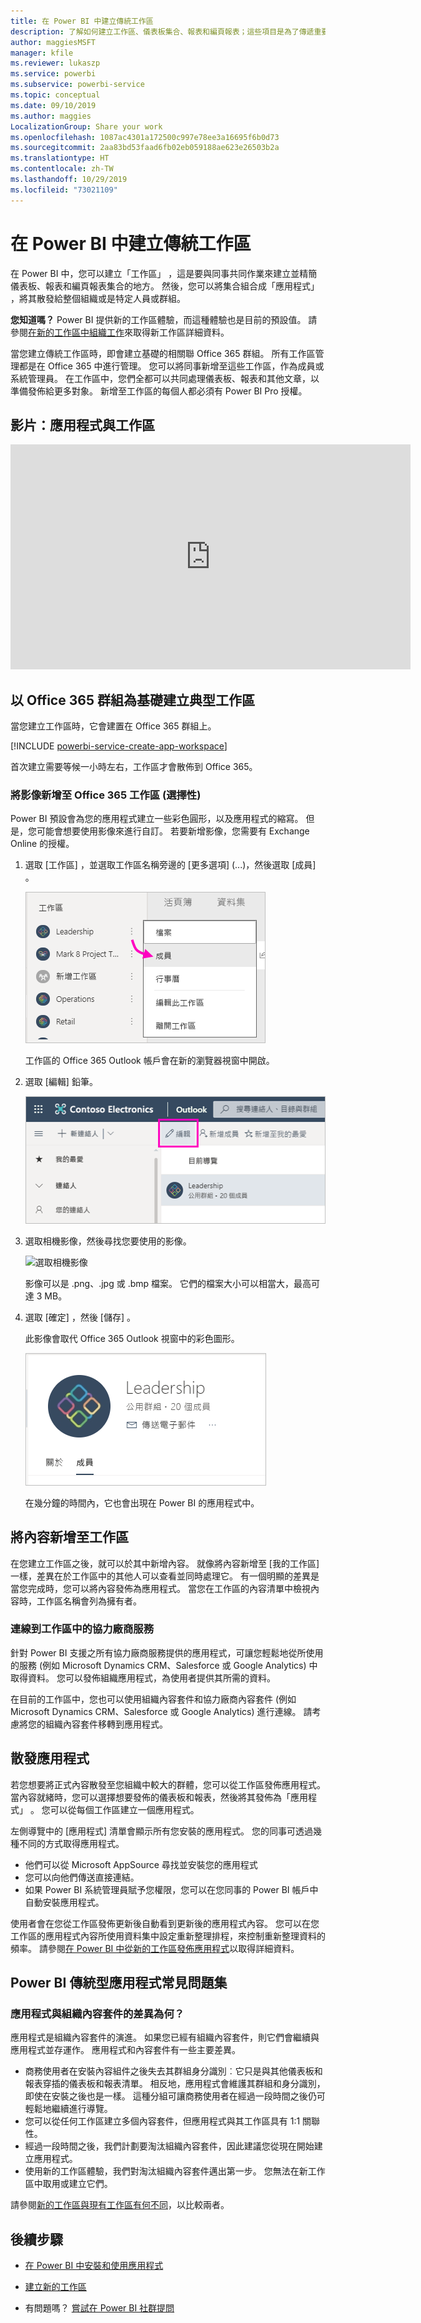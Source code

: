 ```yaml
---
title: 在 Power BI 中建立傳統工作區
description: 了解如何建立工作區、儀表板集合、報表和編頁報表；這些項目是為了傳遞重要計量給您的組織而建置。
author: maggiesMSFT
manager: kfile
ms.reviewer: lukaszp
ms.service: powerbi
ms.subservice: powerbi-service
ms.topic: conceptual
ms.date: 09/10/2019
ms.author: maggies
LocalizationGroup: Share your work
ms.openlocfilehash: 1087ac4301a172500c997e78ee3a16695f6b0d73
ms.sourcegitcommit: 2aa83bd53faad6fb02eb059188ae623e26503b2a
ms.translationtype: HT
ms.contentlocale: zh-TW
ms.lasthandoff: 10/29/2019
ms.locfileid: "73021109"
---
```

# <a name="create-classic-workspaces-in-power-bi"></a>在 Power BI 中建立傳統工作區

在 Power BI 中，您可以建立「工作區」  ，這是要與同事共同作業來建立並精簡儀表板、報表和編頁報表集合的地方。 然後，您可以將集合組合成「應用程式」  ，將其散發給整個組織或是特定人員或群組。 

**您知道嗎？** Power BI 提供新的工作區體驗，而這種體驗也是目前的預設值。 請參閱[在新的工作區中組織工作](service-new-workspaces.md)來取得新工作區詳細資料。 

當您建立傳統工作區時，即會建立基礎的相關聯 Office 365 群組。 所有工作區管理都是在 Office 365 中進行管理。 您可以將同事新增至這些工作區，作為成員或系統管理員。 在工作區中，您們全都可以共同處理儀表板、報表和其他文章，以準備發佈給更多對象。 新增至工作區的每個人都必須有 Power BI Pro 授權。 

## <a name="video-apps-and-workspaces"></a>影片：應用程式與工作區
<iframe width="640" height="360" src="https://www.youtube.com/embed/Ey5pyrr7Lk8?showinfo=0" frameborder="0" allowfullscreen></iframe>

## <a name="create-a-classic-workspace-based-on-an-office-365-group"></a>以 Office 365 群組為基礎建立典型工作區

當您建立工作區時，它會建置在 Office 365 群組上。

[!INCLUDE [powerbi-service-create-app-workspace](./includes/powerbi-service-create-app-workspace.md)]

首次建立需要等候一小時左右，工作區才會散佈到 Office 365。 

### <a name="add-an-image-to-your-office-365-workspace-optional"></a>將影像新增至 Office 365 工作區 (選擇性)
Power BI 預設會為您的應用程式建立一些彩色圓形，以及應用程式的縮寫。 但是，您可能會想要使用影像來進行自訂。 若要新增影像，您需要有 Exchange Online 的授權。

1. 選取 [工作區]  ，並選取工作區名稱旁邊的 [更多選項]  (...)，然後選取 [成員]  。 
   
     ![選取工作區成員](media/service-create-workspaces/power-bi-workspace-old-members.png)
   
    工作區的 Office 365 Outlook 帳戶會在新的瀏覽器視窗中開啟。
2. 選取 [編輯]  鉛筆。
   
     ![Office 365 鉛筆圖示](media/service-create-workspaces/power-bi-workspace-old-edit-group.png)
3. 選取相機影像，然後尋找您要使用的影像。
   
     ![選取相機影像](media/service-create-workspaces/power-bi-workspace-old-camera.png)

     影像可以是 .png、.jpg 或 .bmp 檔案。 它們的檔案大小可以相當大，最高可達 3 MB。 

4. 選取 [確定]  ，然後 [儲存]  。
   
    此影像會取代 Office 365 Outlook 視窗中的彩色圖形。 
   
     ![自訂影像](media/service-create-workspaces/power-bi-workspace-old-new-image.png)
   
    在幾分鐘的時間內，它也會出現在 Power BI 的應用程式中。

## <a name="add-content-to-your-workspace"></a>將內容新增至工作區

在您建立工作區之後，就可以於其中新增內容。 就像將內容新增至 [我的工作區] 一樣，差異在於工作區中的其他人可以查看並同時處理它。 有一個明顯的差異是當您完成時，您可以將內容發佈為應用程式。 當您在工作區的內容清單中檢視內容時，工作區名稱會列為擁有者。

### <a name="connect-to-third-party-services-in-workspaces"></a>連線到工作區中的協力廠商服務

針對 Power BI 支援之所有協力廠商服務提供的應用程式，可讓您輕鬆地從所使用的服務 (例如 Microsoft Dynamics CRM、Salesforce 或 Google Analytics) 中取得資料。 您可以發佈組織應用程式，為使用者提供其所需的資料。

在目前的工作區中，您也可以使用組織內容套件和協力廠商內容套件 (例如 Microsoft Dynamics CRM、Salesforce 或 Google Analytics) 進行連線。 請考慮將您的組織內容套件移轉到應用程式。

## <a name="distribute-an-app"></a>散發應用程式

若您想要將正式內容散發至您組織中較大的群體，您可以從工作區發佈應用程式。  當內容就緒時，您可以選擇想要發佈的儀表板和報表，然後將其發佈為「應用程式」  。 您可以從每個工作區建立一個應用程式。

左側導覽中的 [應用程式] 清單會顯示所有您安裝的應用程式。 您的同事可透過幾種不同的方式取得應用程式。 
- 他們可以從 Microsoft AppSource 尋找並安裝您的應用程式
- 您可以向他們傳送直接連結。 
- 如果 Power BI 系統管理員賦予您權限，您可以在您同事的 Power BI 帳戶中自動安裝應用程式。 

使用者會在您從工作區發佈更新後自動看到更新後的應用程式內容。 您可以在您工作區的應用程式內容所使用資料集中設定重新整理排程，來控制重新整理資料的頻率。 請參閱[在 Power BI 中從新的工作區發佈應用程式](service-create-distribute-apps.md)以取得詳細資料。

## <a name="power-bi-classic-apps-faq"></a>Power BI 傳統型應用程式常見問題集

### <a name="how-are-apps-different-from-organizational-content-packs"></a>應用程式與組織內容套件的差異為何？
應用程式是組織內容套件的演進。 如果您已經有組織內容套件，則它們會繼續與應用程式並存運作。 應用程式和內容套件有一些主要差異。 

* 商務使用者在安裝內容組件之後失去其群組身分識別︰它只是與其他儀表板和報表穿插的儀表板和報表清單。 相反地，應用程式會維護其群組和身分識別，即使在安裝之後也是一樣。 這種分組可讓商務使用者在經過一段時間之後仍可輕鬆地繼續進行導覽。
* 您可以從任何工作區建立多個內容套件，但應用程式與其工作區具有 1:1 關聯性。 
* 經過一段時間之後，我們計劃要淘汰組織內容套件，因此建議您從現在開始建立應用程式。  
* 使用新的工作區體驗，我們對淘汰組織內容套件邁出第一步。 您無法在新工作區中取用或建立它們。

請參閱[新的工作區與現有工作區有何不同](service-new-workspaces.md#how-the-new-workspaces-are-different)，以比較兩者。 

## <a name="next-steps"></a>後續步驟
* [在 Power BI 中安裝和使用應用程式](service-create-distribute-apps.md)
- [建立新的工作區](service-create-the-new-workspaces.md)
* 有問題嗎？ [嘗試在 Power BI 社群提問](http://community.powerbi.com/)
